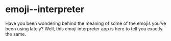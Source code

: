 # emoji--interpreter
Have you been wondering behind the meaning of some of the emojis you've been using lately? Well, this emoji interpreter app is here to tell you exactly the same.
